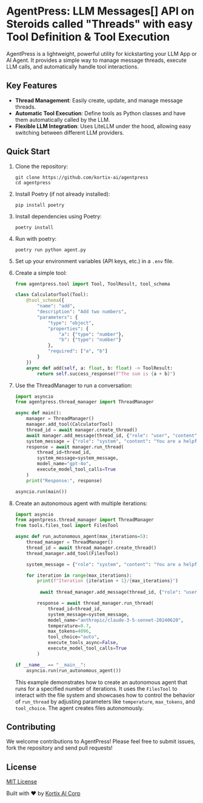 # AgentPress: LLM Messages[] API on Steroids called "Threads" with easy Tool Definition & Tool Execution

AgentPress is a lightweight, powerful utility for kickstarting your LLM App or AI Agent. It provides a simple way to manage message threads, execute LLM calls, and automatically handle tool interactions.

## Key Features

- **Thread Management**: Easily create, update, and manage message threads.
- **Automatic Tool Execution**: Define tools as Python classes and have them automatically called by the LLM.
- **Flexible LLM Integration**: Uses LiteLLM under the hood, allowing easy switching between different LLM providers.

## Quick Start

1. Clone the repository:
   ```
   git clone https://github.com/kortix-ai/agentpress
   cd agentpress
   ```

2. Install Poetry (if not already installed):
   ```
   pip install poetry
   ```

3. Install dependencies using Poetry:
   ```
   poetry install
   ```

4. Run with poetry:
   ```
   poetry run python agent.py 
   ```

5. Set up your environment variables (API keys, etc.) in a `.env` file.

6. Create a simple tool:
   ```python
   from agentpress.tool import Tool, ToolResult, tool_schema

   class CalculatorTool(Tool):
       @tool_schema({
           "name": "add",
           "description": "Add two numbers",
           "parameters": {
               "type": "object",
               "properties": {
                   "a": {"type": "number"},
                   "b": {"type": "number"}
               },
               "required": ["a", "b"]
           }
       })
       async def add(self, a: float, b: float) -> ToolResult:
           return self.success_response(f"The sum is {a + b}")
   ```

7. Use the ThreadManager to run a conversation:
   ```python
   import asyncio
   from agentpress.thread_manager import ThreadManager

   async def main():
       manager = ThreadManager()
       manager.add_tool(CalculatorTool)
       thread_id = await manager.create_thread()
       await manager.add_message(thread_id, {"role": "user", "content": "What's 2 + 2?"})
       system_message = {"role": "system", "content": "You are a helpful assistant with calculation abilities."}
       response = await manager.run_thread(
           thread_id=thread_id,
           system_message=system_message,
           model_name="gpt-4o",
           execute_model_tool_calls=True
       )
       print("Response:", response)

   asyncio.run(main())
   ```


8. Create an autonomous agent with multiple iterations:
   ```python
   import asyncio
   from agentpress.thread_manager import ThreadManager
   from tools.files_tool import FilesTool

   async def run_autonomous_agent(max_iterations=5):
       thread_manager = ThreadManager()
       thread_id = await thread_manager.create_thread()
       thread_manager.add_tool(FilesTool)

       system_message = {"role": "system", "content": "You are a helpful assistant that can create, read, update, and delete files."}

       for iteration in range(max_iterations):
           print(f"Iteration {iteration + 1}/{max_iterations}")
           
            await thread_manager.add_message(thread_id, {"role": "user", "content": "Continue!"})

           response = await thread_manager.run_thread(
               thread_id=thread_id,
               system_message=system_message,
               model_name="anthropic/claude-3-5-sonnet-20240620",
               temperature=0.7,
               max_tokens=4096,
               tool_choice="auto",
               execute_tools_async=False,
               execute_model_tool_calls=True
           )

   if __name__ == "__main__":
       asyncio.run(run_autonomous_agent())
   ```

   This example demonstrates how to create an autonomous agent that runs for a specified number of iterations. It uses the `FilesTool` to interact with the file system and showcases how to control the behavior of `run_thread` by adjusting parameters like `temperature`, `max_tokens`, and `tool_choice`. The agent creates files autonomously.


## Contributing

We welcome contributions to AgentPress! Please feel free to submit issues, fork the repository and send pull requests!

## License

[MIT License](LICENSE)

Built with ❤️ by [Kortix AI Corp](https://www.kortix.ai)







